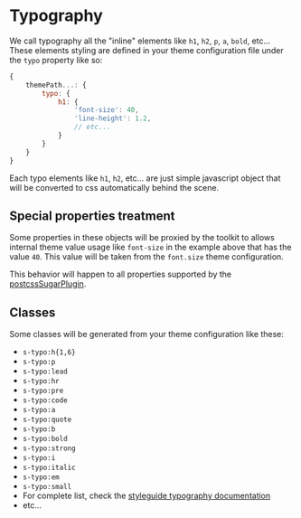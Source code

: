 <!--
/**
 * @name            Typography
 * @namespace       doc.css
 * @type            Markdown
 * @platform        md
 * @status          stable
 * @menu            Documentation / CSS           /doc/css/typography
 *
 * @since           2.0.0
 * @author    Olivier Bossel <olivier.bossel@gmail.com> (https://olivierbossel.com)
 */
-->

<!-- image -->

<!-- header -->
##### 



# Typography

We call typography all the "inline" elements like `h1`, `h2`, `p`, `a`, `bold`, etc...
These elements styling are defined in your theme configuration file under the `typo` property like so:

```js
{
    themePath...: {
        typo: {
            h1: {
                'font-size': 40,
                'line-height': 1.2,
                // etc...
            }
        }
    }
}
```

Each typo elements like `h1`, `h2`, etc... are just simple javascript object that will be converted to css automatically behind the scene.

## Special properties treatment

Some properties in these objects will be proxied by the toolkit to allows internal theme value usage like `font-size` in the example above that has the value `40`. This value will be taken from the `font.size` theme configuration.

This behavior will happen to all properties supported by the [postcssSugarPlugin](/api/@coffeekraken/postcss-sugar-plugin/node/utils/jsObjectToCssProperties).

## Classes

Some classes will be generated from your theme configuration like these:

-   `s-typo:h{1,6}`
-   `s-typo:p`
-   `s-typo:lead`
-   `s-typo:hr`
-   `s-typo:pre`
-   `s-typo:code`
-   `s-typo:a`
-   `s-typo:quote`
-   `s-typo:b`
-   `s-typo:bold`
-   `s-typo:strong`
-   `s-typo:i`
-   `s-typo:italic`
-   `s-typo:em`
-   `s-typo:small`
-   For complete list, check the [styleguide typography documentation](/styleguide/helpers/typography)
-   etc...

